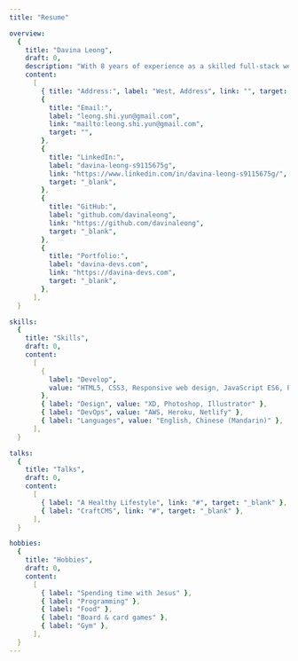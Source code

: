 ```yaml
---
title: "Resume"

overview:
  {
    title: "Davina Leong",
    draft: 0,
    description: "With 8 years of experience as a skilled full-stack web developer, I am actively seeking a challenging position that can fully leverage my expertise in Laravel, React, and REST API development. My unrelenting passion for learning and my self-driven attitude make me a true asset to any team. I am eager to make a meaningful contribution to a forward-thinking and innovative organization.",
    content:
      [
        { title: "Address:", label: "West, Address", link: "", target: "" },
        {
          title: "Email:",
          label: "leong.shi.yun@gmail.com",
          link: "mailto:leong.shi.yun@gmail.com",
          target: "",
        },
        {
          title: "LinkedIn:",
          label: "davina-leong-s9115675g",
          link: "https://www.linkedin.com/in/davina-leong-s9115675g/",
          target: "_blank",
        },
        {
          title: "GitHub:",
          label: "github.com/davinaleong",
          link: "https://github.com/davinaleong",
          target: "_blank",
        },
        {
          title: "Portfolio:",
          label: "davina-devs.com",
          link: "https://davina-devs.com",
          target: "_blank",
        },
      ],
  }

skills:
  {
    title: "Skills",
    draft: 0,
    content:
      [
        {
          label: "Develop",
          value: "HTML5, CSS3, Responsive web design, JavaScript ES6, PHP, Laravel, SQL, React, Typescript, REST API, GraphQL",
        },
        { label: "Design", value: "XD, Photoshop, Illustrator" },
        { label: "DevOps", value: "AWS, Heroku, Netlify" },
        { label: "Languages", value: "English, Chinese (Mandarin)" },
      ],
  }

talks:
  {
    title: "Talks",
    draft: 0,
    content:
      [
        { label: "A Healthy Lifestyle", link: "#", target: "_blank" },
        { label: "CraftCMS", link: "#", target: "_blank" },
      ],
  }

hobbies:
  {
    title: "Hobbies",
    draft: 0,
    content:
      [
        { label: "Spending time with Jesus" },
        { label: "Programming" },
        { label: "Food" },
        { label: "Board & card games" },
        { label: "Gym" },
      ],
  }
---
```

